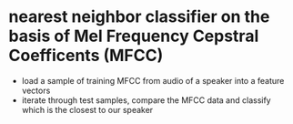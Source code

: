 # nearest neighbor classifier on the basis of Mel Frequency Cepstral Coefficents (MFCC)

- load a sample of training MFCC from audio of a speaker into a feature vectors
- iterate through test samples, compare the MFCC data and classify which is the closest to our speaker
